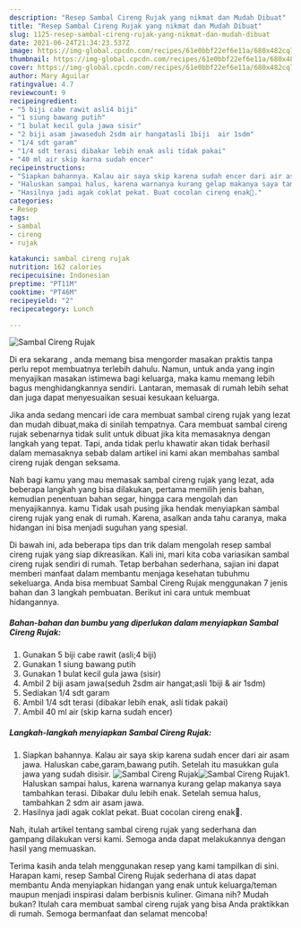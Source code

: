 ```yaml
---
description: "Resep Sambal Cireng Rujak yang nikmat dan Mudah Dibuat"
title: "Resep Sambal Cireng Rujak yang nikmat dan Mudah Dibuat"
slug: 1125-resep-sambal-cireng-rujak-yang-nikmat-dan-mudah-dibuat
date: 2021-06-24T21:34:23.537Z
image: https://img-global.cpcdn.com/recipes/61e0bbf22ef6e11a/680x482cq70/sambal-cireng-rujak-foto-resep-utama.jpg
thumbnail: https://img-global.cpcdn.com/recipes/61e0bbf22ef6e11a/680x482cq70/sambal-cireng-rujak-foto-resep-utama.jpg
cover: https://img-global.cpcdn.com/recipes/61e0bbf22ef6e11a/680x482cq70/sambal-cireng-rujak-foto-resep-utama.jpg
author: Mary Aguilar
ratingvalue: 4.7
reviewcount: 9
recipeingredient:
- "5 biji cabe rawit asli4 biji"
- "1 siung bawang putih"
- "1 bulat kecil gula jawa sisir"
- "2 biji asam jawaseduh 2sdm air hangatasli 1biji  air 1sdm"
- "1/4 sdt garam"
- "1/4 sdt terasi dibakar lebih enak asli tidak pakai"
- "40 ml air skip karna sudah encer"
recipeinstructions:
- "Siapkan bahannya. Kalau air saya skip karena sudah encer dari air asam jawa. Haluskan cabe,garam,bawang putih. Setelah itu masukkan gula jawa yang sudah disisir."
- "Haluskan sampai halus, karena warnanya kurang gelap makanya saya tambahkan terasi. Dibakar dulu lebih enak. Setelah semua halus, tambahkan 2 sdm air asam jawa."
- "Hasilnya jadi agak coklat pekat. Buat cocolan cireng enak🤗."
categories:
- Resep
tags:
- sambal
- cireng
- rujak

katakunci: sambal cireng rujak 
nutrition: 162 calories
recipecuisine: Indonesian
preptime: "PT11M"
cooktime: "PT46M"
recipeyield: "2"
recipecategory: Lunch

---
```



![Sambal Cireng Rujak](https://img-global.cpcdn.com/recipes/61e0bbf22ef6e11a/680x482cq70/sambal-cireng-rujak-foto-resep-utama.jpg)

Di era  sekarang , anda memang bisa mengorder masakan praktis tanpa perlu repot membuatnya terlebih dahulu. Namun, untuk anda yang ingin menyajikan masakan istimewa bagi keluarga, maka kamu memang lebih bagus menghidangkannya sendiri. Lantaran, memasak di rumah lebih sehat dan juga dapat menyesuaikan sesuai kesukaan keluarga.

Jika anda sedang mencari ide cara membuat sambal cireng rujak yang lezat dan mudah dibuat,maka di sinilah tempatnya. Cara membuat sambal cireng rujak  sebenarnya tidak sulit untuk dibuat jika kita memasaknya dengan langkah yang tepat. Tapi, anda tidak perlu khawatir akan tidak berhasil dalam memasaknya 
sebab dalam artikel ini kami akan membahas sambal cireng rujak dengan seksama.  



Nah bagi kamu yang mau memasak sambal cireng rujak yang lezat, ada beberapa langkah yang bisa dilakukan, pertama memilih jenis bahan, kemudian penentuan bahan segar, hingga cara mengolah dan menyajikannya. kamu Tidak usah pusing jika hendak menyiapkan sambal cireng rujak yang enak di rumah. Karena, asalkan anda  tahu caranya, maka hidangan ini bisa menjadi suguhan yang spesial.

Di bawah ini, ada beberapa tips dan trik dalam mengolah resep sambal cireng rujak yang siap dikreasikan. Kali ini, mari kita coba variasikan sambal cireng rujak sendiri di rumah. Tetap berbahan sederhana, sajian ini dapat memberi manfaat dalam membantu menjaga kesehatan tubuhmu sekeluarga. Anda bisa membuat Sambal Cireng Rujak menggunakan 7 jenis bahan dan 3 langkah pembuatan. Berikut ini cara untuk membuat hidangannya.

<!--inarticleads1-->

##### Bahan-bahan dan bumbu yang diperlukan dalam menyiapkan Sambal Cireng Rujak:

1. Gunakan 5 biji cabe rawit (asli;4 biji)
1. Gunakan 1 siung bawang putih
1. Gunakan 1 bulat kecil gula jawa (sisir)
1. Ambil 2 biji asam jawa(seduh 2sdm air hangat;asli 1biji &amp; air 1sdm)
1. Sediakan 1/4 sdt garam
1. Ambil 1/4 sdt terasi (dibakar lebih enak, asli tidak pakai)
1. Ambil 40 ml air (skip karna sudah encer)




<!--inarticleads2-->

##### Langkah-langkah menyiapkan Sambal Cireng Rujak:

1. Siapkan bahannya. Kalau air saya skip karena sudah encer dari air asam jawa. Haluskan cabe,garam,bawang putih. Setelah itu masukkan gula jawa yang sudah disisir.
<img src="https://img-global.cpcdn.com/steps/ac2ad728f689cf02/160x128cq70/sambal-cireng-rujak-langkah-memasak-1-foto.jpg" alt="Sambal Cireng Rujak"><img src="https://img-global.cpcdn.com/steps/96143c08d86955ad/160x128cq70/sambal-cireng-rujak-langkah-memasak-1-foto.jpg" alt="Sambal Cireng Rujak">1. Haluskan sampai halus, karena warnanya kurang gelap makanya saya tambahkan terasi. Dibakar dulu lebih enak. Setelah semua halus, tambahkan 2 sdm air asam jawa.
1. Hasilnya jadi agak coklat pekat. Buat cocolan cireng enak🤗.




Nah, itulah artikel tentang  sambal cireng rujak  yang sederhana dan gampang dilakukan versi kami. Semoga anda dapat melakukannya dengan hasil yang memuaskan. 

Terima kasih anda telah menggunakan resep yang kami tampilkan di sini. Harapan kami, resep  Sambal Cireng Rujak sederhana di atas dapat membantu Anda menyiapkan hidangan yang enak untuk keluarga/teman maupun menjadi inspirasi dalam berbisnis kuliner. Gimana nih? Mudah bukan? Itulah cara membuat sambal cireng rujak yang bisa Anda praktikkan di rumah. Semoga bermanfaat dan selamat mencoba!

